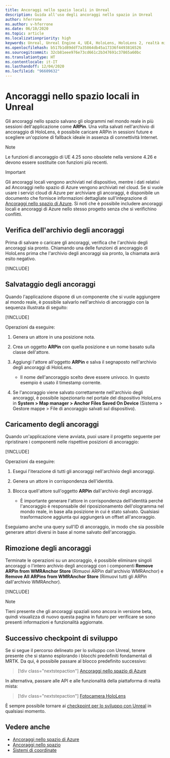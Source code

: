 ```yaml
---
title: Ancoraggi nello spazio locali in Unreal
description: Guida all'uso degli ancoraggi nello spazio in Unreal
author: hferrone
ms.author: v-hferrone
ms.date: 06/10/2020
ms.topic: article
ms.localizationpriority: high
keywords: Unreal, Unreal Engine 4, UE4, HoloLens, HoloLens 2, realtà mista, sviluppo, funzionalità, documentazione, guide, ologrammi, ancoraggi nello spazio, visore VR realtà mista, visore VR di windows mixed reality, visore per realtà virtuale
ms.openlocfilehash: b517b1d89ddf7a35864db45a17336f4493816526
ms.sourcegitcommit: 32cb81eee976e73cd661c2b347691c37865a60bc
ms.translationtype: HT
ms.contentlocale: it-IT
ms.lasthandoff: 12/04/2020
ms.locfileid: "96609632"
---
```

# <a name="local-spatial-anchors-in-unreal"></a>Ancoraggi nello spazio locali in Unreal

Gli ancoraggi nello spazio salvano gli ologrammi nel mondo reale in più sessioni dell'applicazione come **ARPin**. Una volta salvati nell'archivio di ancoraggio di HoloLens, è possibile caricare ARPin in sessioni future e scegliere un'opzione di fallback ideale in assenza di connettività Internet.

> [!NOTE]
> Le funzioni di ancoraggio di UE 4.25 sono obsolete nella versione 4.26 e devono essere sostituite con funzioni più recenti. 

> [!IMPORTANT]
> Gli ancoraggi locali vengono archiviati nel dispositivo, mentre i dati relativi ad Ancoraggi nello spazio di Azure vengono archiviati nel cloud. Se si vuole usare i servizi cloud di Azure per archiviare gli ancoraggi, è disponibile un documento che fornisce informazioni dettagliate sull'integrazione di [Ancoraggi nello spazio di Azure](unreal-azure-spatial-anchors.md). Si noti che è possibile includere ancoraggi locali e ancoraggi di Azure nello stesso progetto senza che si verifichino conflitti.

## <a name="checking-the-anchor-store"></a>Verifica dell'archivio degli ancoraggi

Prima di salvare o caricare gli ancoraggi, verifica che l'archivio degli ancoraggi sia pronto.  Chiamando una delle funzioni di ancoraggio di HoloLens prima che l'archivio degli ancoraggi sia pronto, la chiamata avrà esito negativo.  

[!INCLUDE[](includes/tabs-sa-1.md)]

## <a name="saving-anchors"></a>Salvataggio degli ancoraggi

Quando l'applicazione dispone di un componente che si vuole aggiungere al mondo reale, è possibile salvarlo nell'archivio di ancoraggio con la sequenza illustrata di seguito: 

[!INCLUDE[](includes/tabs-sa-2.md)]

Operazioni da eseguire:
1. Genera un attore in una posizione nota.
2. Crea un oggetto **ARPin** con quella posizione e un nome basato sulla classe dell'attore. 
3. Aggiungi l'attore all'oggetto **ARPin** e salva il segnaposto nell'archivio degli ancoraggi di HoloLens.  
    * Il nome dell'ancoraggio scelto deve essere univoco. In questo esempio è usato il timestamp corrente. 

4. Se l'ancoraggio viene salvato correttamente nell'archivio degli ancoraggi, è possibile ispezionarlo nel portale del dispositivo HoloLens in **System > Map manager > Anchor Files Saved On Device** (Sistema > Gestore mappe > File di ancoraggio salvati sul dispositivo). 

## <a name="loading-anchors"></a>Caricamento degli ancoraggi

Quando un'applicazione viene avviata, puoi usare il progetto seguente per ripristinare i componenti nelle rispettive posizioni di ancoraggio:

[!INCLUDE[](includes/tabs-sa-3.md)]

Operazioni da eseguire:
1. Esegui l'iterazione di tutti gli ancoraggi nell'archivio degli ancoraggi. 
2. Genera un attore in corrispondenza dell'identità.
3. Blocca quell'attore sull'oggetto **ARPin** dall'archivio degli ancoraggi.  

    * È importante generare l'attore in corrispondenza dell'identità perché l'ancoraggio è responsabile del riposizionamento dell'ologramma nel mondo reale, in base alla posizione in cui è stato salvato. Qualsiasi trasformazione aggiunta qui aggiungerà un offset all'ancoraggio. 

Eseguiamo anche una query sull'ID di ancoraggio, in modo che sia possibile generare attori diversi in base al nome salvato dell'ancoraggio. 

## <a name="removing-anchors"></a>Rimozione degli ancoraggi 

Terminate le operazioni su un ancoraggio, è possibile eliminare singoli ancoraggi o l'intero archivio degli ancoraggi con i componenti **Remove ARPin from WMRAnchor Store** (Rimuovi ARPin dall'archivio WMRAnchor) e **Remove All ARPins from WMRAnchor Store** (Rimuovi tutti gli ARPin dall'archivio WMRAnchor).

[!INCLUDE[](includes/tabs-sa-4.md)]

> [!NOTE]
> Tieni presente che gli ancoraggi spaziali sono ancora in versione beta, quindi visualizza di nuovo questa pagina in futuro per verificare se sono presenti informazioni e funzionalità aggiornate.

## <a name="next-development-checkpoint"></a>Successivo checkpoint di sviluppo

Se si segue il percorso delineato per lo sviluppo con Unreal, tenere presente che si stanno esplorando i blocchi predefiniti fondamentali di MRTK. Da qui, è possibile passare al blocco predefinito successivo: 

> [!div class="nextstepaction"]
> [Ancoraggi nello spazio di Azure](unreal-azure-spatial-anchors.md)

In alternativa, passare alle API e alle funzionalità della piattaforma di realtà mista:

> [!div class="nextstepaction"]
> [Fotocamera HoloLens](unreal-hololens-camera.md)

È sempre possibile tornare ai [checkpoint per lo sviluppo con Unreal](unreal-development-overview.md#2-core-building-blocks) in qualsiasi momento.

## <a name="see-also"></a>Vedere anche
* [Ancoraggi nello spazio di Azure](unreal-azure-spatial-anchors.md)
* [Ancoraggi nello spazio](../../design/spatial-anchors.md)
* [Sistemi di coordinate](../../design/coordinate-systems.md)
